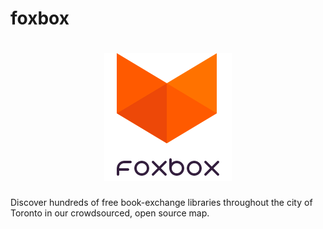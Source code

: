 # foxbox

<h1 align="center">
  <img src="https://github.com/hugolynch/foxbox/blob/master/www/app-icon.png" alt="vim-devicons">
</h1>


Discover hundreds of free book-exchange libraries throughout the city of Toronto in our crowdsourced, open source map.
